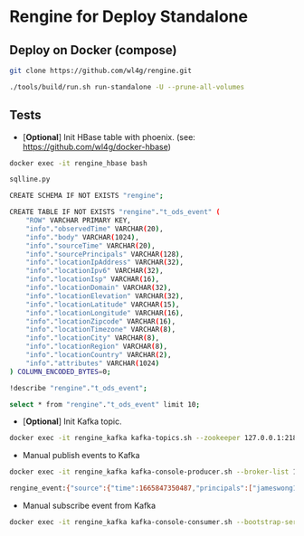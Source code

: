 # Rengine for Deploy Standalone

## Deploy on Docker (compose)

```bash
git clone https://github.com/wl4g/rengine.git

./tools/build/run.sh run-standalone -U --prune-all-volumes
```

## Tests

- [**Optional**] Init HBase table with phoenix. (see: https://github.com/wl4g/docker-hbase)

```bash
docker exec -it rengine_hbase bash

sqlline.py

CREATE SCHEMA IF NOT EXISTS "rengine";

CREATE TABLE IF NOT EXISTS "rengine"."t_ods_event" (
    "ROW" VARCHAR PRIMARY KEY,
    "info"."observedTime" VARCHAR(20),
    "info"."body" VARCHAR(1024),
    "info"."sourceTime" VARCHAR(20),
    "info"."sourcePrincipals" VARCHAR(128),
    "info"."locationIpAddress" VARCHAR(32),
    "info"."locationIpv6" VARCHAR(32),
    "info"."locationIsp" VARCHAR(16),
    "info"."locationDomain" VARCHAR(32),
    "info"."locationElevation" VARCHAR(32),
    "info"."locationLatitude" VARCHAR(15),
    "info"."locationLongitude" VARCHAR(16),
    "info"."locationZipcode" VARCHAR(16),
    "info"."locationTimezone" VARCHAR(8),
    "info"."locationCity" VARCHAR(8),
    "info"."locationRegion" VARCHAR(8),
    "info"."locationCountry" VARCHAR(2),
    "info"."attributes" VARCHAR(1024)
) COLUMN_ENCODED_BYTES=0;

!describe "rengine"."t_ods_event";

select * from "rengine"."t_ods_event" limit 10;
```

- [**Optional**] Init Kafka topic.

```bash
docker exec -it rengine_kafka kafka-topics.sh --zookeeper 127.0.0.1:2181 --create --topic rengine_event --partitions 10 --replication-factor 1
```

- Manual publish events to Kafka

```bash
docker exec -it rengine_kafka kafka-console-producer.sh --broker-list 127.0.0.1:9092 --topic rengine_event --property parse.key=true --property key.separator=:

rengine_event:{"source":{"time":1665847350487,"principals":["jameswong1234@gmail.com"],"location":{"ipAddress":"1.1.1.1","ipv6":false,"isp":null,"domain":null,"country":null,"region":null,"city":null,"latitude":null,"longitude":null,"timezone":null,"zipcode":"20500","elevation":null}},"type":"iot_temp_warn","observedTime":1665847350490,"body":{"temp":"52"},"attributes":{}}
```

- Manual subscribe event from Kafka

```bash
docker exec -it rengine_kafka kafka-console-consumer.sh --bootstrap-server 127.0.0.1:9092 --topic rengine_event
```
